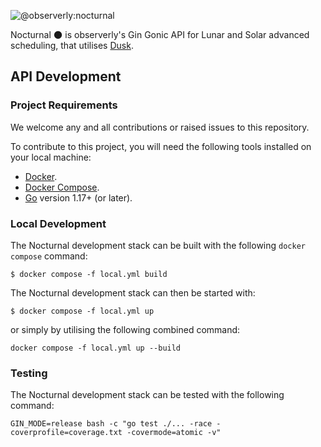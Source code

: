 ![@observerly:nocturnal](https://user-images.githubusercontent.com/84131395/174099920-eda972ff-2493-4eea-b572-e31394cd0d36.jpg)

Nocturnal 🌑 is observerly's Gin Gonic API for Lunar and Solar advanced scheduling, that utilises [Dusk](https://github.com/observerly/dusk).

## API Development

### Project Requirements

We welcome any and all contributions or raised issues to this repository.

To contribute to this project, you will need the following tools installed on your local machine:

- [Docker](https://www.docker.com/).
- [Docker Compose](https://docs.docker.com/compose/install/).
- [Go](https://go.dev/dl/) version 1.17+ (or later).

### Local Development

The Nocturnal development stack can be built with the following `docker` `compose` command:

```console
$ docker compose -f local.yml build
```

The Nocturnal development stack can then be started with:

```console
$ docker compose -f local.yml up
```

or simply by utilising the following combined command:

```console
docker compose -f local.yml up --build
```

### Testing

The Nocturnal development stack can be tested with the following command:

```console
GIN_MODE=release bash -c "go test ./... -race -coverprofile=coverage.txt -covermode=atomic -v"
```